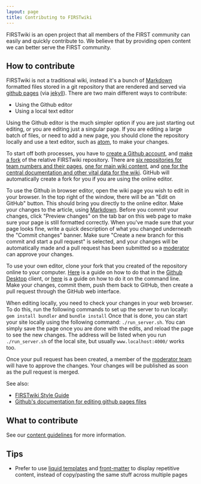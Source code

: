 ```yaml
---
layout: page
title: Contributing to FIRSTwiki
---
```


FIRSTwiki is an open project that all members of the FIRST community can easily
and quickly contribute to. We believe that by providing open content we can
better serve the FIRST community.

How to contribute
-----------------

FIRSTwiki is not a traditional wiki, instead it's a bunch of
[Markdown](https://daringfireball.net/projects/markdown/) formatted files stored
in a git repository that are rendered and served via [github
pages](https://help.github.com/categories/writing-on-github/) (via
[jekyll](https://jekyllrb.com/)). There are two main different ways to contribute:

* Using the Github editor
* Using a local text editor

Using the Github editor is the much simpler option if you are just starting out
editing, or you are editing just a singular page. If you are editing a large
batch of files, or need to add a new page, you should clone the repository locally and use a text editor,
such as [atom](https://atom.io), to make your changes.

To start off both processes, you have to [create a Github account](https://github.com/login), and [make a fork](https://help.github.com/articles/fork-a-repo/)
of the relative FIRSTwiki repository. There are [six repositories for team numbers and their pages](https://github.com/firstwiki), [one for main wiki content](https://github.com/firstwiki/wiki), and [one for the central documentation
and other vital data for the wiki](https://github.com/firstwiki/firstwiki.github.io).
GitHub will automatically create a fork for you if you are using the online editor.

To use the Github in browser editor, open the wiki page you wish to edit in your browser.
In the top right of the window, there will be an "Edit on GitHub" button. This
should bring you directly to the online editor. Make your changes to the article,
using [Markdown](https://daringfireball.net/projects/markdown/). Before you commit
your changes, click "Preview changes" on the tab bar on this web page to make sure your
page is still formatted correctly. When you've made sure that your page looks fine,
write a quick description of what you changed underneath the "Commit changes" banner.
Make sure "Create a new branch for this commit and start a pull request" is selected,
and your changes will be automatically made and a pull request has been submitted
so a [moderator](/docs/moderators) can approve your changes.

To use your own editor, clone your fork that you created of the repository online
to your computer. [Here](https://guides.github.com/activities/forking/) is a guide on how
to do that in the [Github Desktop](https://desktop.github.com) client, or
[here](https://help.github.com/articles/fetching-a-remote/) is a guide on how to do it
on the command line. Make your changes, commit them, push them back to GitHub, then
create a pull request through the GitHub web interface.

When editing locally, you need to check your changes in your web browser. To do this,
run the following commands to set up the server to run locally:
`gem install bundler` and `bundle install`
Once that is done, you can start your site locally using the following command:
`./run_server.sh`. You can simply save the page once you are done with the edits,
and reload the page to see the new changes. The address will be listed when you
run `./run_server.sh` of the local site, but usually `www.localhost:4000/` works too.

Once your pull request has been created, a member of the [moderator
team](/docs/moderators) will have to approve the changes. Your changes will be
published as soon as the pull request is merged.

See also:

* [FIRSTwiki Style Guide](/docs/style-guide)
* [Github's documentation for editing github pages files](https://help.github.com/articles/editing-files-in-another-user-s-repository/)

What to contribute
------------------

See our [content guidelines](/docs/content/) for more information.

Tips
----

* Prefer to use [liquid templates](https://jekyllrb.com/docs/templates/) and
  [front-matter](https://jekyllrb.com/docs/frontmatter/) to display repetitive
  content, instead of copy/pasting the same stuff across multiple pages
